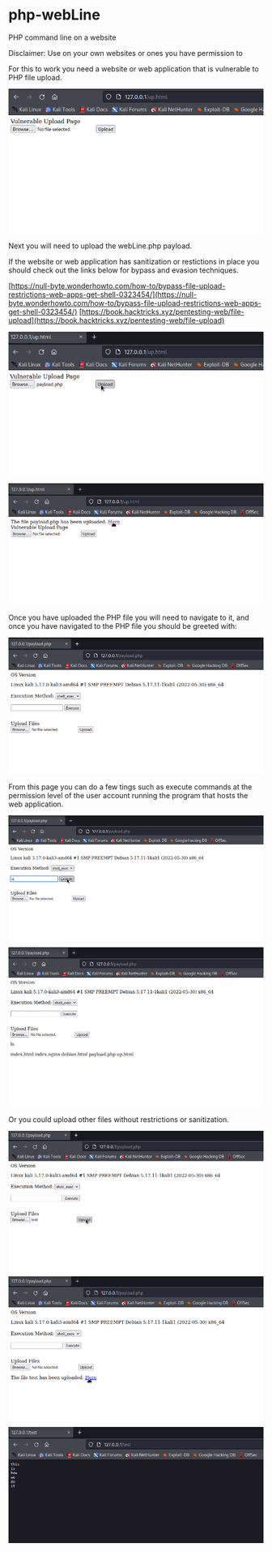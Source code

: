 # php-webLine
PHP command line on a website

Disclaimer: Use on your own websites or ones you have permission to

For this to work you need a website or web application that is vulnerable to PHP file upload.

![](/assets/vulnerable_page.png)

Next you will need to upload the webLine.php payload.

If the website or web application has sanitization or restictions in place you should check out the links below for bypass and evasion techniques.

[https://null-byte.wonderhowto.com/how-to/bypass-file-upload-restrictions-web-apps-get-shell-0323454/](https://null-byte.wonderhowto.com/how-to/bypass-file-upload-restrictions-web-apps-get-shell-0323454/)
[https://book.hacktricks.xyz/pentesting-web/file-upload](https://book.hacktricks.xyz/pentesting-web/file-upload)

![](/assets/upload.png)

![](/assets/uploaded.png)

Once you have uploaded the PHP file you will need to navigate to it, and once you have navigated to the PHP file you should be greeted with:

![](/assets/payload.png)


From this page you can do a few tings such as execute commands at the permission level of the user account running the program that hosts the web application.

![](/assets/lsin.png)
![](/assets/lsout.png)

Or you could upload other files without restrictions or sanitization.

![](/assets/fileup.png)
![](/assets/fileuploaded.png)
![](/assets/file.png)
